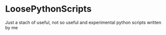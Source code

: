 # LoosePythonScripts
Just a stach of useful, not so useful and experimental python scripts written by me
